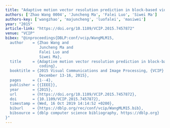 ```yaml
---
title: "Adaptive motion vector resolution prediction in block-based video coding"
authors: ['Zhao Wang 0004', 'Juncheng Ma', 'Falei Luo', 'Siwei Ma']
authors-key: ['wangzhao', 'majuncheng', 'luofalei', 'masiwei']
year: "2015"
article-link: "https://doi.org/10.1109/VCIP.2015.7457872"
venue: "VCIP"
bibex: "@inproceedings{DBLP:conf/vcip/WangMLM15,
  author    = {Zhao Wang and
               Juncheng Ma and
               Falei Luo and
               Siwei Ma},
  title     = {Adaptive motion vector resolution prediction in block-based video
               coding},
  booktitle = {2015 Visual Communications and Image Processing, {VCIP} 2015, Singapore,
               December 13-16, 2015},
  pages     = {1--4},
  publisher = {{IEEE}},
  year      = {2015},
  url       = {https://doi.org/10.1109/VCIP.2015.7457872},
  doi       = {10.1109/VCIP.2015.7457872},
  timestamp = {Wed, 16 Oct 2019 14:14:52 +0200},
  biburl    = {https://dblp.org/rec/conf/vcip/WangMLM15.bib},
  bibsource = {dblp computer science bibliography, https://dblp.org}
}"
---
```


